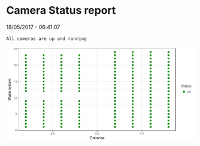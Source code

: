 Camera Status report
================
18/05/2017 - 06:41:07

    All cameras are up and running

![](camreport_files/figure-markdown_github/unnamed-chunk-2-1.png)
